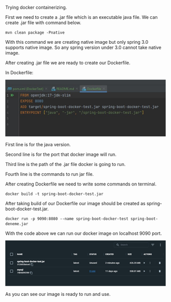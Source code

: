Trying docker containerizing.

First we need to create a .jar file which is an executable java file. We can create .jar file with command below. 

```
mvn clean package -Pnative
```

With this command we are creating native image but only spring 3.0 supports native image. So any spring version under 3.0 cannot take native image. 

After creating .jar file we are ready to create our Dockerfile.

In Dockerfile:

![](images/Screenshot_5.jpg)

First line is for the java version.

Second line is for the port that docker image will run.

Third line is the path of the .jar file docker is going to run.

Fourth line is the commands to run jar file.

After creating Dockerfile we need to write some commands on terminal.

```
docker build -t spring-boot-docker-test.jar
```

After taking build of our Dockerfile our image should be created as spring-boot-docker-test.jar.


```
docker run -p 9090:8080 --name spring-boot-docker-test spring-boot-deneme.jar
```
With the code above we can run our docker image on localhost 9090 port.


![](images/Screenshot_6.jpg)

As you can see our image is ready to run and use.